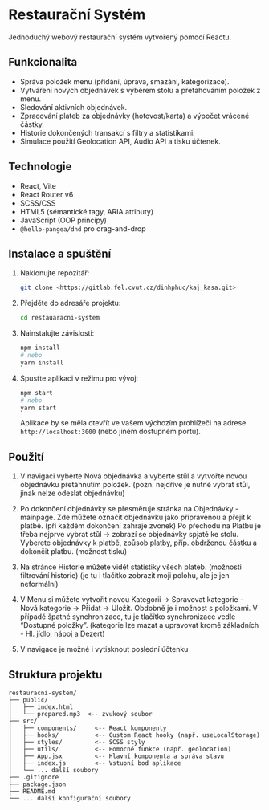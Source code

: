 # Restaurační Systém

Jednoduchý webový restaurační systém vytvořený pomocí Reactu.

## Funkcionalita

*   Správa položek menu (přidání, úprava, smazání, kategorizace).
*   Vytváření nových objednávek s výběrem stolu a přetahováním položek z menu.
*   Sledování aktivních objednávek.
*   Zpracování plateb za objednávky (hotovost/karta) a výpočet vrácené částky.
*   Historie dokončených transakcí s filtry a statistikami.
*   Simulace použití Geolocation API, Audio API a tisku účtenek.

## Technologie

*   React, Vite
*   React Router v6
*   SCSS/CSS
*   HTML5 (sémantické tagy, ARIA atributy)
*   JavaScript (OOP principy)
*   `@hello-pangea/dnd` pro drag-and-drop

## Instalace a spuštění

1.  Naklonujte repozitář:

    ```bash
    git clone <https://gitlab.fel.cvut.cz/dinhphuc/kaj_kasa.git>
    ```

2.  Přejděte do adresáře projektu:

    ```bash
    cd restauaracni-system
    ```

3.  Nainstalujte závislosti:

    ```bash
    npm install
    # nebo
    yarn install
    ```


4.  Spusťte aplikaci v režimu pro vývoj:

    ```bash
    npm start
    # nebo
    yarn start
    ```

    Aplikace by se měla otevřít ve vašem výchozím prohlížeči na adrese `http://localhost:3000` (nebo jiném dostupném portu).

## Použití
1. V navigaci vyberte Nová objednávka a vyberte stůl a vytvořte novou objednávku přetáhnutím položek. (pozn. nejdříve je nutné vybrat stůl, jinak nelze odeslat objednávku)

2. Po dokončení objednávky se přesměruje stránka na Objednávky - mainpage.
Zde můžete označit objednávku jako připravenou a přejít k platbě. (při každém dokončení zahraje zvonek)
 Po přechodu na Platbu je třeba nejprve vybrat stůl -> zobrazí se objednávky spjaté ke stolu. Vyberete objednávky k platbě, způsob platby, příp. obdrženou částku a dokončit platbu. (možnost tisku)

3. Na stránce Historie můžete vidět statistiky všech plateb. (možnosti filtrování historie)
(je tu i tlačítko zobrazit moji polohu, ale je jen neformální)

4. V Menu si můžete vytvořit novou Kategorii -> Spravovat kategorie - Nová kategorie -> Přidat -> Uložit. Obdobně je i možnost s položkami. V případě špatné synchronizace, tu je tlačítko synchronizace vedle “Dostupné položky”.
(kategorie lze mazat a upravovat kromě základních - Hl. jídlo, nápoj a Dezert)

5. V navigace je možné i vytisknout poslední účtenku


## Struktura projektu

```
restauracni-system/
├── public/
│   ├── index.html
│   └── prepared.mp3  <-- zvukový soubor
├── src/
│   ├── components/     <-- React komponenty
│   ├── hooks/          <-- Custom React hooky (např. useLocalStorage)
│   ├── styles/         <-- SCSS styly
│   ├── utils/          <-- Pomocné funkce (např. geolocation)
│   ├── App.jsx         <-- Hlavní komponenta a správa stavu
│   ├── index.js        <-- Vstupní bod aplikace
│   └── ... další soubory
├── .gitignore
├── package.json
├── README.md         
└── ... další konfigurační soubory
```
